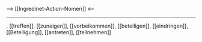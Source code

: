 --> [[Ingredinet-Action-Nomen]] <--

---
, [[treffen]], [[zuneigen]], [[vorbeikommen]], [[beteiligen]], [[eindringen]], [[Beteiligung]], [[antreten]], [[teilnehmen]]